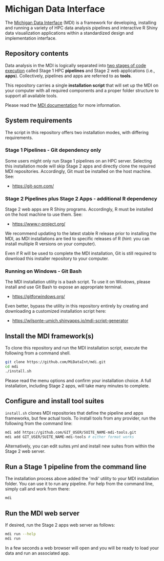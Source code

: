 # Michigan Data Interface

The [Michigan Data Interface](https://midataint.github.io/) (MDI) 
is a framework for developing, installing and running a variety of 
HPC data analysis pipelines and interactive R Shiny data visualization 
applications within a standardized design and implementation interface.

## Repository contents

Data analysis in the MDI is logically separated into 
[two stages of code execution](https://midataint.github.io/docs/analysis-flow/) 
called Stage 1 HPC **pipelines** and Stage 2 web applications (i.e., **apps**).
Collectively, pipelines and apps are referred to as **tools**.

This repository carries a single **installation script** that will 
set up the MDI on your computer with all required components and a proper
folder structure to support all available tools.

Please read the [MDI documentation](https://midataint.github.io/) for 
more information.

## System requirements

The script in this repository offers two installation modes, with 
differing requirements.

### Stage 1 Pipelines - Git dependency only

Some users might only run Stage 1 pipelines on an HPC server.
Selecting this installation mode will skip Stage 2 apps 
and directly clone the required MDI repositories. Accordingly, Git must 
be installed on the host machine. See:

- <https://git-scm.com/>

### Stage 2 Pipelines plus Stage 2 Apps - additional R dependency

Stage 2 web apps are R Shiny programs. Accordingly, 
R must be installed on the host machine to use them. See:

- <https://www.r-project.org/>

We recommend updating to the latest stable R release prior
to installing the MDI, as MDI installations are tied to specific 
releases of R (hint: you can install multiple R versions on your 
computer).

Even if R will be used to complete the MDI installation, Git is still
required to download this installer repository to your computer.

### Running on Windows - Git Bash

The MDI installation utility is a bash script. To use it on Windows, 
please install and use Git Bash to expose an appropriate terminal.

- <https://gitforwindows.org/>

Even better, bypass the utility in this repository 
entirely by creating and downloading a customized installation script here:

- <https://wilsonte-umich.shinyapps.io/mdi-script-generator>

## Install the MDI framework(s)

To clone this repository and run the MDI installation script, execute
the following from a command shell.

```bash
git clone https://github.com/MiDataInt/mdi.git
cd mdi
./install.sh
```

Please read the menu options and confirm your installation choice.
A full installation, including Stage 2 apps, will take many minutes 
to complete.

## Configure and install tool suites

<code>install.sh</code> clones MDI repositories
that define the pipeline and apps frameworks, but few actual
tools. To install tools from any provider, run the following from the
command line:

```bash
mdi add https://github.com/GIT_USER/SUITE_NAME-mdi-tools.git
mdi add GIT_USER/SUITE_NAME-mdi-tools # either format works
```

Alternatively, you can edit suites.yml and install new suites
from within the Stage 2 web server.

## Run a Stage 1 pipeline from the command line

The installation process above added the 'mdi' utility
to your MDI installation folder. You can use it to run
any pipeline. For help from the command line, simply call and work from there:

```bash
mdi
```

## Run the MDI web server

If desired, run the Stage 2 apps web server as follows:

```bash
mdi run --help
mdi run
```

In a few seconds a web browser will open and you will be ready to 
load your data and run an associated app.
